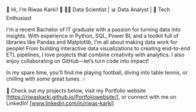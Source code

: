 🌟 Hi, I'm Riwas Karki! 🌟
👨‍💻 Data Scientist | 📊 Data Analyst | 🌱 Tech Enthusiast

I'm a recent Bachelor of IT graduate with a passion for turning data into insights. With experience in Python, SQL, Power BI, and a toolkit full of libraries like Pandas and Matplotlib, I'm all about making data work for people! From building interactive data visualizations to creating end-to-end ETL pipelines, I love projects that combine creativity with analytics. I also enjoy collaborating on GitHub—let’s turn code into impact!

In my spare time, you'll find me playing football, diving into table tennis, or chilling with some great tunes. 🎶

🔗 Check out my projects below, visit my Portfolio website [https://riwaskarki.github.io/Portfoliowebsite/], 
    or connect with me on LinkedIn! [www.linkedin.com/in/riwas-karki]
<!---
Riwaskarki/Riwaskarki is a ✨ special ✨ repository because its `README.md` (this file) appears on your GitHub profile.
You can click the Preview link to take a look at your changes.
--->
